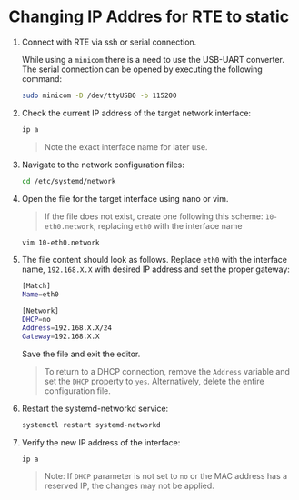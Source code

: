# Changing IP Addres for RTE to static

1. Connect with RTE via ssh or serial connection.
   
   While using a `minicom` there is a need to use the USB-UART converter.
   The serial connection can be opened by executing the following command:
    
   ```bash
   sudo minicom -D /dev/ttyUSB0 -b 115200 
   ```

1. Check the current IP address of the target network interface:

   ```bash
   ip a
   ```

   > Note the exact interface name for later use.

1. Navigate to the network configuration files:

   ```bash
   cd /etc/systemd/network
   ```

1. Open the file for the target interface using nano or vim.

   > If the file does not exist, create one following this scheme:
   > `10-eth0.network`, replacing `eth0` with the interface name

   ```bash
   vim 10-eth0.network
   ```

1. The file content should look as follows. Replace `eth0` with the interface
   name, `192.168.X.X` with desired IP address and set the proper gateway:

   ```bash
   [Match]
   Name=eth0

   [Network]
   DHCP=no
   Address=192.168.X.X/24
   Gateway=192.168.X.X
   ```

   Save the file and exit the editor.

   > To return to a DHCP connection, remove the `Address` variable and set the
   > `DHCP` property to `yes`. Alternatively, delete the entire configuration file.

1. Restart the systemd-networkd service:

   ```bash
   systemctl restart systemd-networkd
   ```

1. Verify the new IP address of the interface:

   ```bash
   ip a
   ```
   > Note: If `DHCP` parameter is not set to `no` or the MAC address has a reserved IP,
   > the changes may not be applied.
